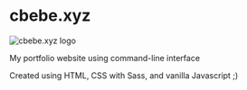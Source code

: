 # cbebe.xyz

![cbebe.xyz logo](https://cbebe.xyz/cbebe.xyz.png)

My portfolio website using command-line interface

Created using HTML, CSS with Sass, and vanilla Javascript ;)
